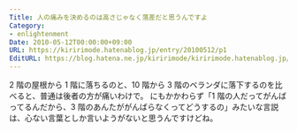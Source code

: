 ```yaml
---
Title: 人の痛みを決めるのは高さじゃなく落差だと思うんですよ
Category:
- enlightenment
Date: 2010-05-12T00:00:00+09:00
URL: https://kiririmode.hatenablog.jp/entry/20100512/p1
EditURL: https://blog.hatena.ne.jp/kiririmode/kiririmode.hatenablog.jp/atom/entry/8454420450078211899
---
```



2 階の屋根から 1 階に落ちるのと、10 階から 3 階のベランダに落下するのを比べると、普通は後者の方が痛いわけで。
にもかかわらず「1 階の人だってがんばってるんだから、3 階のあんたががんばらなくってどうするの」みたいな言説は、心ない言葉としか言いようがないと思うんですけどね。
